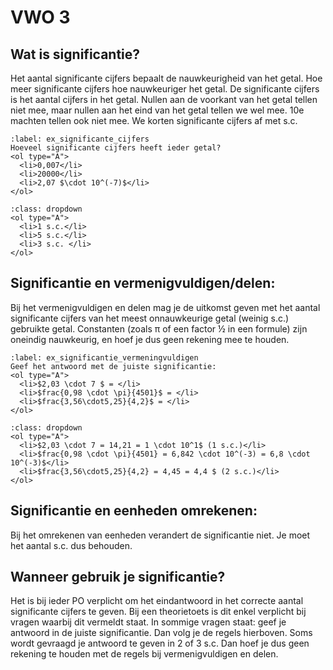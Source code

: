 # VWO 3

## Wat is significantie?
Het aantal significante cijfers bepaalt de nauwkeurigheid van het getal. Hoe meer significante cijfers hoe nauwkeuriger het getal. De significante cijfers is het aantal cijfers in het getal. Nullen aan de voorkant van het getal tellen niet mee, maar nullen aan het eind van het getal tellen we wel mee. 10e machten tellen ook niet mee. We korten significante cijfers af met s.c. 

```{opgave} Significante cijfers
:label: ex_significante_cijfers
Hoeveel significante cijfers heeft ieder getal?
<ol type="A">
  <li>0,007</li>
  <li>20000</li>
  <li>2,07 $\cdot 10^(-7)$</li>
</ol>
```

```{oplossing} ex_significante_cijfers
:class: dropdown
<ol type="A">
  <li>1 s.c.</li>
  <li>5 s.c.</li>
  <li>3 s.c. </li>
</ol>
```

## Significantie en vermenigvuldigen/delen:
Bij het vermenigvuldigen en delen mag je de uitkomst geven met het aantal significante cijfers van het meest onnauwkeurige getal (weinig s.c.) gebruikte getal. Constanten (zoals π of een factor ½ in een formule) zijn oneindig nauwkeurig, en hoef je dus geen rekening mee te houden.

```{opgave} Vermenigvuldigen
:label: ex_significantie_vermeningvuldigen
Geef het antwoord met de juiste significantie:
<ol type="A">
  <li>$2,03 \cdot 7 $ = </li>
  <li>$frac{0,98 \cdot \pi}{4501}$ = </li>
  <li>$frac{3,56\cdot5,25}{4,2}$ = </li>
</ol>
```

```{oplossing} ex_significantie_vermeningvuldigen
:class: dropdown
<ol type="A">
  <li>$2,03 \cdot 7 = 14,21 = 1 \cdot 10^1$ (1 s.c.)</li>
  <li>$frac{0,98 \cdot \pi}{4501} = 6,842 \cdot 10^(-3) = 6,8 \cdot 10^(-3)$</li>
  <li>$frac{3,56\cdot5,25}{4,2} = 4,45 = 4,4 $ (2 s.c.)</li>
</ol>
```

## Significantie en eenheden omrekenen:
Bij het omrekenen van eenheden verandert de significantie niet. Je moet het aantal s.c. dus behouden. 


## Wanneer gebruik je significantie?
Het is bij ieder PO verplicht om het eindantwoord in het correcte aantal significante cijfers te geven. Bij een theorietoets is dit enkel verplicht bij vragen waarbij dit vermeldt staat. In sommige vragen staat: geef je antwoord in de juiste significantie. Dan volg je de regels hierboven. Soms wordt gevraagd je antwoord te geven in 2 of 3 s.c. Dan hoef je dus geen rekening te houden met de regels bij vermenigvuldigen en delen.

